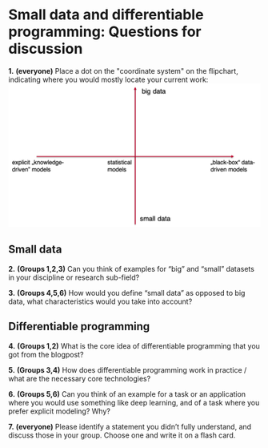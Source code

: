 Small data and differentiable programming: Questions for discussion
===================================================================

**1.** **(everyone)** Place a dot on the "coordinate system" on the flipchart, indicating where you would mostly locate your current work: ![](pictures/coordinatesystem.png)

Small data 
---

**2.** **(Groups 1,2,3)** Can you think of examples for “big” and “small” datasets in your discipline or research sub-field? 

**3.** **(Groups 4,5,6)** How would you define “small data” as opposed to big data, what characteristics would you take into account? 

Differentiable programming 
--- 
**4.** **(Groups 1,2)** What is the core idea of differentiable programming that you got from the blogpost? 

**5.** **(Groups 3,4)** How does differentiable programming work in practice / what are the necessary core technologies? 

**6.** **(Groups 5,6)** Can you think of an example for a task or an application where you would use something like deep learning, and of a task where you prefer explicit modeling? Why? 

**7.** **(everyone)** Please identify a statement you didn’t fully understand, and discuss those in your group. Choose one and write it on a flash card. 

